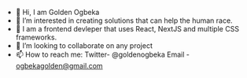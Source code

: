 - 👋 Hi, I am Golden Ogbeka
- 👀 I’m interested in creating solutions that can help the human race.
- 🌱 I am a frontend devleper that uses React, NextJS and multiple CSS frameworks.
- 💞️ I’m looking to collaborate on any project
- 📫 How to reach me: 
Twitter- @goldenogbeka
Email - ogbekagolden@gmail.com

<!---
Golden-Ogbeka/Golden-Ogbeka is a ✨ special ✨ repository because its `README.md` (this file) appears on your GitHub profile.
You can click the Preview link to take a look at your changes.
--->
